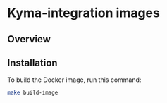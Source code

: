 # Kyma-integration images

## Overview


## Installation

To build the Docker image, run this command:

```bash
make build-image
```
